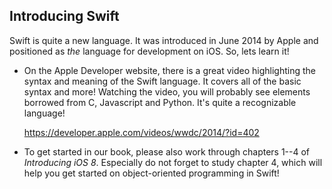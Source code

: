 ## Introducing Swift

Swift is quite a new language. It was introduced in June 2014 by Apple and positioned as *the* language for development on iOS. So, lets learn it!

- On the Apple Developer website, there is a great video highlighting the syntax and meaning of the Swift language. It covers all of the basic syntax and more! Watching the video, you will probably see elements borrowed from C, Javascript and Python. It's quite a recognizable language!

    <https://developer.apple.com/videos/wwdc/2014/?id=402>

- To get started in our book, please also work through chapters 1--4 of  *Introducing iOS 8*. Especially do not forget to study chapter 4, which will help you get started on object-oriented programming in Swift!

